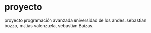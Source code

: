 proyecto
========

proyecto programación avanzada universidad de los andes. sebastian bozzo, matias valenzuela, sebastian Baizas.

